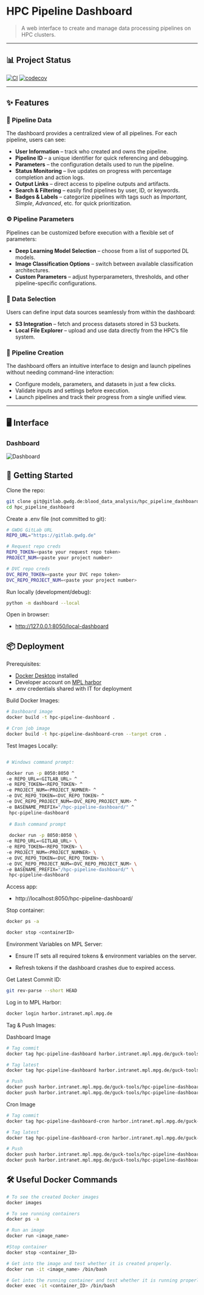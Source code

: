 # HPC Pipeline Dashboard  

> A web interface to create and manage data processing pipelines on HPC clusters.  

---

## 📊 Project Status  
[![CI](https://github.com/RaghavaAlajangi/hpc_pipeline_dashboard/actions/workflows/ci.yml/badge.svg)](https://github.com/RaghavaAlajangi/hpc_pipeline_dashboard/actions/workflows/ci.yml)
[![codecov](https://codecov.io/gh/RaghavaAlajangi/hpc_pipeline_dashboard/branch/main/graph/badge.svg?token=Z4FAPNDJWN)](https://codecov.io/gh/RaghavaAlajangi/hpc_pipeline_dashboard)

---

## ✨ Features  

### 📂 Pipeline Data  
The dashboard provides a centralized view of all pipelines. For each pipeline, users can see:  
- **User Information** – track who created and owns the pipeline.  
- **Pipeline ID** – a unique identifier for quick referencing and debugging.  
- **Parameters** – the configuration details used to run the pipeline.  
- **Status Monitoring** – live updates on progress with percentage completion and action logs.  
- **Output Links** – direct access to pipeline outputs and artifacts.  
- **Search & Filtering** – easily find pipelines by user, ID, or keywords.  
- **Badges & Labels** – categorize pipelines with tags such as *Important*, *Simple*, *Advanced*, etc. for quick prioritization.  

### ⚙️ Pipeline Parameters  
Pipelines can be customized before execution with a flexible set of parameters:  
- **Deep Learning Model Selection** – choose from a list of supported DL models.  
- **Image Classification Options** – switch between available classification architectures.  
- **Custom Parameters** – adjust hyperparameters, thresholds, and other pipeline-specific configurations.  

### 📑 Data Selection  
Users can define input data sources seamlessly from within the dashboard:  
- **S3 Integration** – fetch and process datasets stored in S3 buckets.  
- **Local File Explorer** – upload and use data directly from the HPC’s file system.  

### 🚀 Pipeline Creation  
The dashboard offers an intuitive interface to design and launch pipelines without needing command-line interaction:  
- Configure models, parameters, and datasets in just a few clicks.  
- Validate inputs and settings before execution.  
- Launch pipelines and track their progress from a single unified view.  


---

## 🖥 Interface  

### Dashboard  
![Dashboard](https://github.com/user-attachments/assets/719c8c9a-459c-4f1d-abce-2b59b7e9d153)   


## 🚀 Getting Started  

Clone the repo:  
```bash
git clone git@gitlab.gwdg.de:blood_data_analysis/hpc_pipeline_dashboard.git
cd hpc_pipeline_dashboard
```

Create a .env file (not committed to git):

```bash
# GWDG GitLab URL
REPO_URL="https://gitlab.gwdg.de"

# Request repo creds
REPO_TOKEN=<paste your request repo token>
PROJECT_NUM=<paste your project number>

# DVC repo creds
DVC_REPO_TOKEN=<paste your DVC repo token>
DVC_REPO_PROJECT_NUM=<paste your project number>

```

Run locally (development/debug):

```bash
python -m dashboard --local

```
Open in browser: 

- http://127.0.0.1:8050/local-dashboard


## 📦 Deployment

Prerequisites:

- [Docker Desktop](https://docs.docker.com/get-docker/) installed
- Developer account on [MPL harbor](https://harbor.intranet.mpl.mpg.de/)
- .env credentials shared with IT for deployment


Build Docker Images:

```bash
# Dashboard image
docker build -t hpc-pipeline-dashboard .

# Cron job image
docker build -t hpc-pipeline-dashboard-cron --target cron .
```

Test Images Locally:

```bash

# Windows command prompt:

docker run -p 8050:8050 ^
-e REPO_URL=<GITLAB_URL> ^
-e REPO_TOKEN=<REPO_TOKEN> ^
-e PROJECT_NUM=<PROJECT_NUMNER> ^
-e DVC_REPO_TOKEN=<DVC_REPO_TOKEN> ^
-e DVC_REPO_PROJECT_NUM=<DVC_REPO_PROJECT_NUM> ^
-e BASENAME_PREFIX="/hpc-pipeline-dashboard/" ^
 hpc-pipeline-dashboard
 
 # Bash command prompt
 
 docker run -p 8050:8050 \
-e REPO_URL=<GITLAB_URL> \
-e REPO_TOKEN=<REPO_TOKEN> \
-e PROJECT_NUM=<PROJECT_NUMNER> \
-e DVC_REPO_TOKEN=<DVC_REPO_TOKEN> \
-e DVC_REPO_PROJECT_NUM=<DVC_REPO_PROJECT_NUM> \
-e BASENAME_PREFIX="/hpc-pipeline-dashboard/" \
 hpc-pipeline-dashboard
```
Access app:

- http://localhost:8050/hpc-pipeline-dashboard/

Stop container:

```bash
docker ps -a

docker stop <containerID>
```
Environment Variables on MPL Server:

- Ensure IT sets all required tokens & environment variables on the server.

- Refresh tokens if the dashboard crashes due to expired access.

Get Latest Commit ID: 

```bash
git rev-parse --short HEAD
```

Log in to MPL Harbor:

```bash
docker login harbor.intranet.mpl.mpg.de
```
Tag & Push Images:

Dashboard Image

```bash
# Tag commit
docker tag hpc-pipeline-dashboard harbor.intranet.mpl.mpg.de/guck-tools/hpc-pipeline-dashboard:<commitID>

# Tag latest
docker tag hpc-pipeline-dashboard harbor.intranet.mpl.mpg.de/guck-tools/hpc-pipeline-dashboard:latest

# Push
docker push harbor.intranet.mpl.mpg.de/guck-tools/hpc-pipeline-dashboard:<commitID>
docker push harbor.intranet.mpl.mpg.de/guck-tools/hpc-pipeline-dashboard:latest

```

Cron Image

```bash
# Tag commit
docker tag hpc-pipeline-dashboard-cron harbor.intranet.mpl.mpg.de/guck-tools/hpc-pipeline-dashboard-cron:<commitID>

# Tag latest
docker tag hpc-pipeline-dashboard-cron harbor.intranet.mpl.mpg.de/guck-tools/hpc-pipeline-dashboard-cron:latest

# Push
docker push harbor.intranet.mpl.mpg.de/guck-tools/hpc-pipeline-dashboard-cron:<commitID>
docker push harbor.intranet.mpl.mpg.de/guck-tools/hpc-pipeline-dashboard-cron:latest

```


## 🛠 Useful Docker Commands

```bash
# To see the created Docker images
docker images

# To see running containers
docker ps -a

# Run an image
docker run <image_name>

#Stop container
docker stop <container_ID>

# Get into the image and test whether it is created properly.
docker run -it <image_name> /bin/bash

# Get into the running container and test whether it is running properly.
docker exec -it <container_ID> /bin/bash
```
